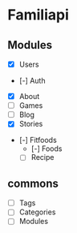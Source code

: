 # Familiapi

## Modules
- [x] Users
- [-] Auth
- [x] About
- [ ] Games
- [ ] Blog
- [X] Stories
- [-] Fitfoods
  - [-] Foods
  - [ ] Recipe

## commons
- [ ] Tags
- [ ] Categories
- [ ] Modules
